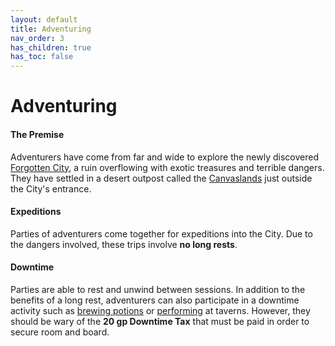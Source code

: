 ```yaml
---
layout: default
title: Adventuring
nav_order: 3
has_children: true
has_toc: false
---
```


# Adventuring

#### The Premise

Adventurers have come from far and wide to explore the newly discovered [Forgotten City](), a ruin overflowing with exotic treasures and terrible dangers. They have settled in a desert outpost called the [Canvaslands]() just outside the City's entrance.

#### Expeditions

Parties of adventurers come together for expeditions into the City. Due to the dangers involved, these trips involve **no long rests**. 

<!-- #### Inventory

A key component of these expeditions is packing one's bag. Managing weight is a crucial aspect of diving, and a measure of space must be reserved for carrying out [loot](tactics/loot). -->

#### Downtime

Parties are able to rest and unwind between sessions. In addition to the benefits of a long rest, adventurers can also participate in a downtime activity such as [brewing potions](downtime/alchemy) or [performing](downtime/alchemy) at taverns. However, they should be wary of the **20 gp Downtime Tax** that must be paid in order to secure room and board. 

